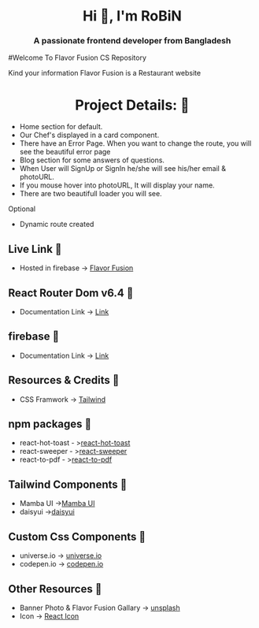 <h1 align="center">Hi 👋, I'm RoBiN</h1>

<h3 align="center">A passionate frontend developer from Bangladesh</h3>

#Welcome To Flavor Fusion CS Repository

Kind your information Flavor Fusion is a Restaurant website


<h1 align="center">Project Details: 🔻</h1>

-  Home section for default.
-  Our Chef's displayed in a card component.
-  There have an Error Page. When you want to change the route, you will see the beautiful error page
-  Blog section for some answers of questions.
- When User will SignUp or SignIn he/she will see his/her email & photoURL.
- If you mouse hover into photoURL, It will display your name.
- There are two beautifull loader you will see.

Optional
- Dynamic route created


## Live Link 🔰
-  Hosted in firebase -> [Flavor Fusion](https://flavor-fusion-f1.web.app/)



## React Router Dom v6.4 🔰
-  Documentation Link -> [Link](https://reactrouter.com/en/main/start/overview)

## firebase 🔰
- Documentation Link -> [Link](https://firebase.google.com/docs/auth?authuser=0&hl=en)

## Resources & Credits 🔰
-  CSS Framwork -> [Tailwind](https://tailwindcss.com/)

## npm packages 🔰
- react-hot-toast - >[react-hot-toast](https://react-hot-toast.com/docs)
- react-sweeper   - >[react-sweeper](https://swiperjs.com/react)
- react-to-pdf    - >[react-to-pdf](https://www.npmjs.com/package/react-to-pdf)

##  Tailwind Components 🔰
- Mamba UI ->[Mamba UI](https://www.mambaui.com/)
- daisyui  ->[daisyui](https://daisyui.com/)

## Custom Css Components 🔰
- universe.io -> [universe.io](https://uiverse.io/)
- codepen.io  -> [codepen.io](https://codepen.io/)

## Other Resources 🔰
-  Banner Photo & Flavor Fusion Gallary -> [unsplash](https://unsplash.com/)
-  Icon -> [React Icon](https://react-icons.github.io/react-icons/)